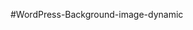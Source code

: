 #WordPress-Background-image-dynamic

<div style="background-image: url(<?php the_post_thumbnail_url(); ?>);" class="homepage-slider">
